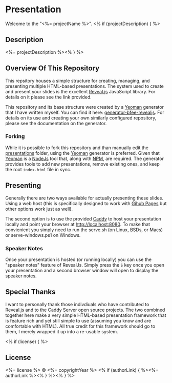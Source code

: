 # Presentation

Welcome to the "<%= projectName %>".
<% if (projectDescription) { %>
## Description

<%= projectDescription %><% } %>

## Overview Of This Repository

This repsitory houses a simple structure for creating, managing, and presenting multiple HTML-based presentations.  The system used to create and present your slides is the excellent [Reveal.js](https://revealjs.com) JavaScript library.  For details on it please see the link provided.

This repository and its base structure were created by a [Yeoman](https://yeoman.io) generator that I have written myself.  You can find it here: [generator-bfee-revealjs](https://github.com/brennanfee/generator-bfee-revealjs).  For details on its use and creating your own similarly configured repository, please see the documentation on the generator.

### Forking

While it is possible to fork this repository and than manually edit the [presentations](presentations) folder, using the [Yeoman](https://yeoman.io) generator is preferred.  Given that [Yeoman](https://yeoman.io) is a [NodeJs](https://nodejs.org) tool that, along with [NPM](https://www.npmjs.com), are required.  The generator provides tools to add new presentations, remove existing ones, and keep the root `index.html` file in sync.

## Presenting

Generally there are two ways available for actually presenting these slides.  Using a web host (this is specifically designed to work with [Gihub Pages](https://pages.github.com) but other options work just as well).

The second option is to use the provided [Caddy](https://caddyserver.com) to host your presentation locally and point your browser at [http://localhost:8080](http://localhost:8080).  To make that convienient you simply need to run the serve.sh (on Linux, BSDs, or Macs) or serve-windows.ps1 on Windows.

### Speaker Notes

Once your presentation is hosted (or running locally) you can use the "speaker notes" feature of RevealJs.  Simply press the `S` key once you open your presentation and a second browser window will open to display the speaker notes.

## Special Thanks

I want to personally thank those indivdiuals who have contributed to Reveal.js and to the Caddy Server open source projects.  The two combined together here make a very simple HTML-based presentation framework that is feature rich and yet still simple to use (assuming you know and are comfortable with HTML).  All true credit for this framework should go to them, I merely wrapped it up into a re-usable system.

<% if (license) { %>
## License

<%= license %> © <%= copyrightYear %> <% if (authorLink) { %><%= authorLink %><% } %><% } %>
